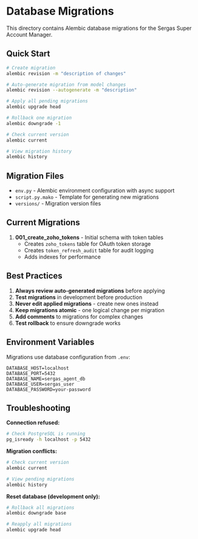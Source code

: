 # Database Migrations

This directory contains Alembic database migrations for the Sergas Super Account Manager.

## Quick Start

```bash
# Create migration
alembic revision -m "description of changes"

# Auto-generate migration from model changes
alembic revision --autogenerate -m "description"

# Apply all pending migrations
alembic upgrade head

# Rollback one migration
alembic downgrade -1

# Check current version
alembic current

# View migration history
alembic history
```

## Migration Files

- `env.py` - Alembic environment configuration with async support
- `script.py.mako` - Template for generating new migrations
- `versions/` - Migration version files

## Current Migrations

1. **001_create_zoho_tokens** - Initial schema with token tables
   - Creates `zoho_tokens` table for OAuth token storage
   - Creates `token_refresh_audit` table for audit logging
   - Adds indexes for performance

## Best Practices

1. **Always review auto-generated migrations** before applying
2. **Test migrations** in development before production
3. **Never edit applied migrations** - create new ones instead
4. **Keep migrations atomic** - one logical change per migration
5. **Add comments** to migrations for complex changes
6. **Test rollback** to ensure downgrade works

## Environment Variables

Migrations use database configuration from `.env`:

```
DATABASE_HOST=localhost
DATABASE_PORT=5432
DATABASE_NAME=sergas_agent_db
DATABASE_USER=sergas_user
DATABASE_PASSWORD=your-password
```

## Troubleshooting

**Connection refused:**
```bash
# Check PostgreSQL is running
pg_isready -h localhost -p 5432
```

**Migration conflicts:**
```bash
# Check current version
alembic current

# View pending migrations
alembic history
```

**Reset database (development only):**
```bash
# Rollback all migrations
alembic downgrade base

# Reapply all migrations
alembic upgrade head
```
